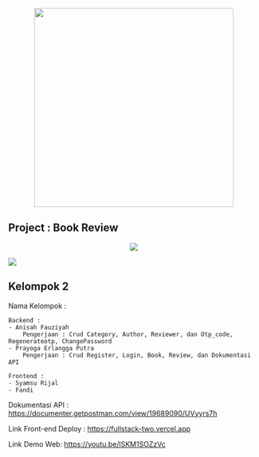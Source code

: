 <p align="center"><a href="https://laravel.com" target="_blank"><img src="https://raw.githubusercontent.com/laravel/art/master/logo-lockup/5%20SVG/2%20CMYK/1%20Full%20Color/laravel-logolockup-cmyk-red.svg" width="400"></a></p>

## Project : Book Review

<p align="center">
<img src="https://github.com/syamsuonfire/Final-Project-2-Full-Stack-Web-Dev-PKS-DS/blob/master/SS1.png?raw=true"></p>
<img src="https://github.com/syamsuonfire/Final-Project-2-Full-Stack-Web-Dev-PKS-DS/blob/master/SS2.png?raw=true"></p>
</p>

## Kelompok 2

Nama Kelompok :

    Backend :
    - Anisah Fauziyah
        Pengerjaan : Crud Category, Author, Reviewer, dan Otp_code, Regenerateotp, ChangePassword
    - Prayoga Erlangga Putra
        Pengerjaan : Crud Register, Login, Book, Review, dan Dokumentasi API

    Frontend :
    - Syamsu Rijal
    - Fandi

Dokumentasi API : https://documenter.getpostman.com/view/19689090/UVyyrs7h

Link Front-end Deploy : https://fullstack-two.vercel.app

Link Demo Web: https://youtu.be/lSKM1SOZzVc
